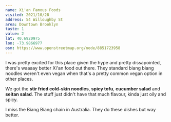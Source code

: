 ```yaml
---
name: Xi'an Famous Foods
visited: 2021/10/28
address: 54 Willoughby St
area: Downtown Brooklyn
taste: 1
value: 2
lat: 40.6920975
lon: -73.9866977
osm: https://www.openstreetmap.org/node/8851723958
---
```


I was pretty excited for this place given the hype and pretty dissapointed, there's waaaay better Xi'an food out there. They standard biang biang noodles weren't even vegan when that's a pretty common vegan option in other places.

We got the **stir fried cold-skin noodles**, **spicy tofu**, **cucumber salad** and **seitan salad**. The stuff just didn't have that much flavour, kinda just oily and spicy. 

I miss the Biang Biang chain in Australia. They do these dishes but way better.
